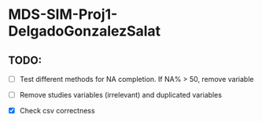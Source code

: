 # MDS-SIM-Proj1-DelgadoGonzalezSalat

## TODO:

- [ ] Test different methods for NA completion. If NA% > 50, remove variable 

- [ ] Remove studies variables (irrelevant) and duplicated variables

- [x] Check csv correctness